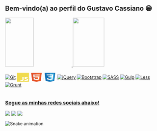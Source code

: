 ## Bem-vindo(a) ao perfil do Gustavo Cassiano 😁

 <div>
   <a href="https://github.com/guscassiano">
   <img width="43%" height="160em" src="https://github-readme-stats.vercel.app/api?username=guscassiano&show_icons=true&theme=onedark&include_all_commits=false&count_private=true"/>
   <img width="45%" height="160em" src="https://github-readme-stats.vercel.app/api/top-langs/?username=guscassiano&layout=compact&langs_count=6&theme=onedark"/>
</div>
 
<div style="display: inline_block"><br>
  <img align="center" alt="Git" height="30" width="40" src="https://cdn.jsdelivr.net/gh/devicons/devicon/icons/git/git-original.svg" />    
  <img align="center" alt="Js" height="30" width="40" src="https://raw.githubusercontent.com/devicons/devicon/master/icons/javascript/javascript-plain.svg">
  <img align="center" alt="HTML" height="30" width="40" src="https://raw.githubusercontent.com/devicons/devicon/master/icons/html5/html5-original.svg">
  <img align="center" alt="CSS" height="30" width="40" src="https://raw.githubusercontent.com/devicons/devicon/master/icons/css3/css3-original.svg">
  <img align="center" alt="jQuery" height="30" width="40" src="https://cdn.jsdelivr.net/gh/devicons/devicon/icons/jquery/jquery-plain-wordmark.svg">
  <img align="center" alt="Bootstrap" height="30" width="40" src="https://cdn.jsdelivr.net/gh/devicons/devicon/icons/bootstrap/bootstrap-original.svg">
  <img align="center" alt="SASS" height="30" width="40" src="https://cdn.jsdelivr.net/gh/devicons/devicon/icons/sass/sass-original.svg">       
  <img align="center" alt="Gulp" height="30" width="40" src="https://cdn.jsdelivr.net/gh/devicons/devicon/icons/gulp/gulp-plain.svg">
  <img align="center" alt="Less" height="30" width="40" src="https://cdn.jsdelivr.net/gh/devicons/devicon/icons/less/less-plain-wordmark.svg">
  <img align="center" alt="Grunt" height="30" width="40" src="https://cdn.jsdelivr.net/gh/devicons/devicon/icons/grunt/grunt-original.svg">    
</div>
 
 <br>
 
  ### Segue as minhas redes sociais abaixo!
 
<div> 
  <a href="https://instagram.com/gus.cassiano" target="_blank"><img src="https://img.shields.io/badge/-Instagram-%23E4405F?style=for-the-badge&logo=instagram&logoColor=white" target="_blank"></a>
  <a href="mailto:gucpinto26@gmail.com"><img src="https://img.shields.io/badge/-Gmail-%23333?style=for-the-badge&logo=gmail&logoColor=white"      target="_blank"></a>
  <a href="https://www.linkedin.com/in/gustavo-python-dev" target="_blank"><img src="https://img.shields.io/badge/-LinkedIn-%230077B5?style=for-the-badge&logo=linkedin&logoColor=white" target="_blank"></a> 
 
  ![Snake animation](https://github.com/guscassiano/guscassiano/blob/output/github-contribution-grid-snake.svg)

</div>

